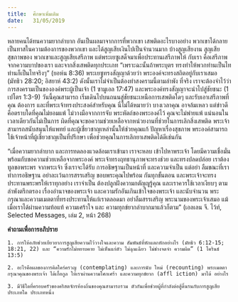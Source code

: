 ```yaml
---
title:  ศึกษาเพิ่มเติม
date:   31/05/2019
---
```


หลายคนได้ทนความยากลำบาก อันเป็นผลมาจากการที่พวกเขา เสพติดอะไรบางอย่าง พวกเขาได้กลายเป็นทาสในความต้องการของพวกเขา และได้สูญเสียเงินไปเป็นจำนวนมาก บ้างสูญเสียงาน สูญเสียสุขภาพของ พวกเขาและสูญเสียเสรีภาพ แต่พระเยซูเสด็จมาเพื่อประทานเสรีภาพให้ กับเรา คือเสรีภาพจากความบาปของเรา และจากสิ่งเสพติดทุกประเภท “เพราะฉะนั้นถ้าพระบุตร ทรงทำให้พวกท่านเป็นไท ท่านก็เป็นไทจริงๆ” (ยอห์น 8:36) พระเยซูทรงสัญญาด้วยว่า พระองค์จะทรงสถิตอยู่กับเราเสมอ (มัทธิว 28:20; อิสยาห์ 43:2) ดังนั้นเราไม่จำเป็นต้องทำสงครามนี้ตามลำพัง ที่จริง เราจะต้องจำไว้ว่า การสงครามเป็นขององค์พระผู้เป็นเจ้า (1 ซามูเอล 17:47) และพระองค์ทรงสัญญาจะนำไปสู่ชัยชนะ (1 เปโตร 1:3-9) วันนี้คุณสามารถ เริ่มเดินไปบนถนนสู่ชัยชนะเหนือการเสพติดใดๆ และรับเอาเสรีภาพที่คุณ ต้องการ และที่พระเจ้าทรงประสงค์สำหรับคุณ นี่ไม่ได้หมายว่า บางเวลาคุณ อาจล้มเหลว แต่ข่าวดีคือตราบใดที่คุณไม่ยอมแพ้ ไม่วางมือจากการจับ พระหัตถ์ของพระองค์ไว้ คุณจะไม่พ่ายแพ้ แน่นอนในเวลาเดียวกันไม่เป็นการ ผิดที่คุณจะขอความช่วยเหลือจากหน่วยงานที่ช่วยในการเลิกสิ่งเสพติด พระเจ้าสามารถสนับสนุนให้แพทย์ และผู้เชี่ยวชาญเหล่านั้นให้ช่วยคุณแก้ ปัญหาเรื่องสุขภาพ พระองค์สามารถใช้เจ้าหน้าที่ผู้เชี่ยวชาญเป็นที่ปรึกษา เพื่อช่วยคุณในการเลิกยาเสพติดได้ดีเช่นกัน

“เมื่อความยากลำบาก และการทดลองแวดล้อมเราเข้ามา เราจะหลบ เข้าไปหาพระเจ้า โดยมีความเชื่อมั่นพร้อมกับขอความช่วยเหลือจากพระองค์ พระเจ้าทรงฤทธานุภาพจะทรงช่วย และทรงปลดปล่อย เราต้องทูลขอพระพร จากพระเจ้า ซึ่งเราจะได้รับ การอธิษฐานเป็นหน้าที่ และความจำเป็น แต่อย่า ลืมขณะที่เราทำการอธิษฐาน อย่าละเว้นการสรรเสริญ ขอบพระคุณไปพร้อม กันทุกขั้นตอน และพระเจ้าจะทรงประทานพระพรให้เราทุกอย่าง เราจำเป็น ต้องปลูกฝังความกตัญญูรู้คุณ และเราควรใช้เวลาเงียบๆ ตามลำพังตรึกตรอง เรื่องอำนาจของพระเจ้า และความรักอันเกินเข้าใจของพระเจ้า และนับจำนวน พระกรุณาและความเมตตาที่ทรงประทานให้แก่เราตลอดมา อย่าลืมสรรเสริญ พระนามของพระเจ้าเสมอ แม้เมื่อเราได้ผ่านความท้อแท้ ความเศร้าใจ และ ความทุกข์ยากลำบากมาแล้วก็ตาม” (เอลเลน จี. ไว้ท์, Selected Messages, เล่ม 2, หน้า 268)

**คำถามเพื่อการอภิปราย**

`1. การให้อภัยช่วยเยียวยาการสูญเสียความไว้วางใจและความ สัมพันธ์ที่หักแตกหักอย่างไร (มัทธิว 6:12-15; 18:21, 22) และ “ความรักไม่หยาบคาย ไม่เห็นแก่ตัว ไม่ฉุนเฉียว ไม่ช่างจดจำ ความผิด” (1 โครินธ์ 13:5)`

`2. อะไรคือผลของการคิดใคร่ครวญ (contemplating) และการนับ ใหม่ (recounting) พระเมตตากรุณาคุณของพระเจ้า ได้เกื้อกูล ให้เราผ่านความโศกเศร้า และความทุกข์ยาก (affl iction) มาได้ อย่างไร`

`3. มีวิธีใดที่ครอบครัวของคริสตจักรท้องถิ่นของคุณสามารถรวม ตัวกันเพื่อช่วยผู้ที่กำลังต่อสู้ดิ้นรนกับการสูญเสียประเภทใด ประเภทหนึ่ง`